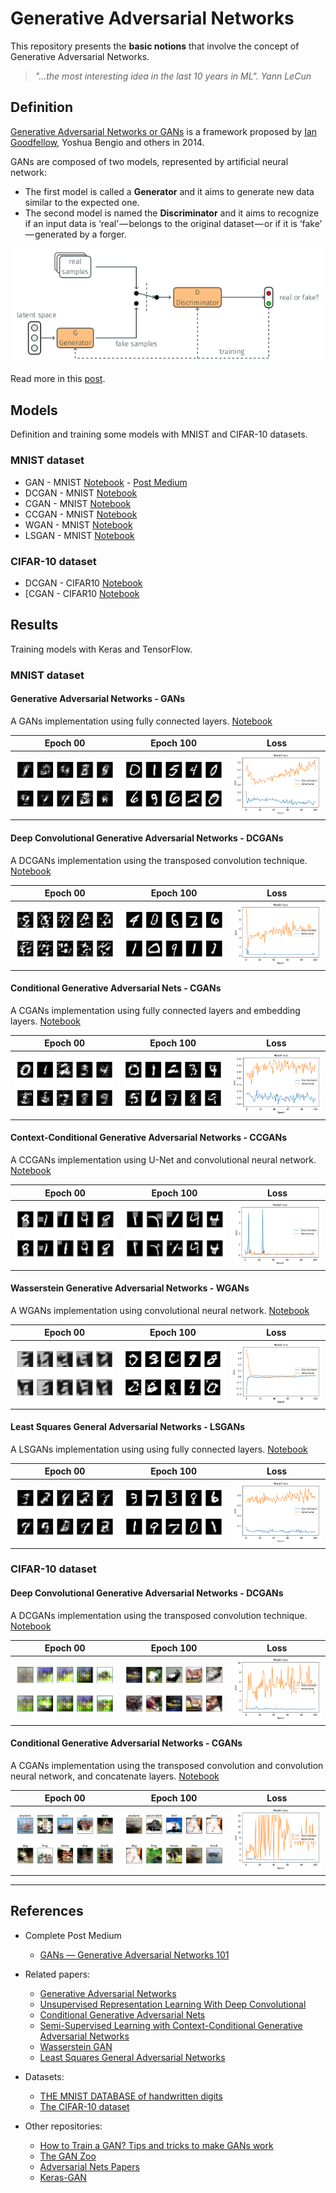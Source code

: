 # Generative Adversarial Networks

This repository presents the **basic notions** that involve the concept of Generative Adversarial Networks.

> *"...the most interesting idea in the last 10 years in ML". Yann LeCun*

## Definition

[Generative Adversarial Networks or GANs](https://arxiv.org/abs/1406.2661) is a framework proposed by [Ian Goodfellow](http://www.iangoodfellow.com/), Yoshua Bengio and others in 2014.

GANs are composed of two models, represented by artificial neural network:
* The first model is called a **Generator** and it aims to generate new data similar to the expected one.
* The second model is named the **Discriminator** and it aims to recognize if an input data is ‘real’ — belongs to the original dataset — or if it is ‘fake’ — generated by a forger.

<p align="center">
    <img src="img/gans_arq.png" width="600"\>
</p>

Read more in this [post](https://medium.com/@mafda_/gans-a-brief-overview-part-1-adc3e2705751).

## Models

Definition and training some models with MNIST and CIFAR-10 datasets.

### MNIST dataset

* GAN - MNIST [Notebook](https://github.com/mafda/generative_adversarial_networks_101/blob/master/src/mnist/01_GAN_MNIST.ipynb) - [Post Medium](https://medium.com/@mafda_/gans-generative-adversarial-network-with-mnist-part-db8b9c061de0)
* DCGAN - MNIST [Notebook](https://github.com/mafda/generative_adversarial_networks_101/blob/master/src/mnist/02_DCGAN_MNIST.ipynb)
* CGAN - MNIST [Notebook](https://github.com/mafda/generative_adversarial_networks_101/blob/master/src/mnist/03_CGAN_MNIST.ipynb)
* CCGAN - MNIST [Notebook](https://github.com/mafda/generative_adversarial_networks_101/blob/master/src/mnist/04_CCGAN_MNIST.ipynb)
* WGAN - MNIST [Notebook](https://github.com/mafda/generative_adversarial_networks_101/blob/master/src/mnist/05_WGAN_MNIST.ipynb)
* LSGAN - MNIST [Notebook](https://github.com/mafda/generative_adversarial_networks_101/blob/master/src/mnist/06_LSGAN_MNIST.ipynb)

### CIFAR-10 dataset

* DCGAN - CIFAR10 [Notebook](https://github.com/mafda/generative_adversarial_networks_101/blob/master/src/cifar10/02_DCGAN_CIFAR10.ipynb)
* [CGAN - CIFAR10 [Notebook](https://github.com/mafda/generative_adversarial_networks_101/blob/master/src/cifar10/03_CGAN_CIFAR10.ipynb)


## Results

Training models with Keras and TensorFlow.

### MNIST dataset

#### Generative Adversarial Networks - GANs
A GANs implementation using fully connected layers. [Notebook](https://github.com/mafda/generative_adversarial_networks_101/blob/master/src/mnist/01_GAN_MNIST.ipynb)

| Epoch 00                          | Epoch 100                          | Loss                                |
| --------------------------------- | ---------------------------------- | ----------------------------------- |
| ![GAN with MNIST](img/00_gan.png) | ![GAN with MNIST](img/100_gan.png) | ![GAN with MNIST](img/loss_gan.png) |

#### Deep Convolutional Generative Adversarial Networks - DCGANs
A DCGANs implementation using the transposed convolution technique. [Notebook](https://github.com/mafda/generative_adversarial_networks_101/blob/master/src/mnist/02_DCGAN_MNIST.ipynb)

| Epoch 00                            | Epoch 100                            | Loss                                  |
| ----------------------------------- | ------------------------------------ | ------------------------------------- |
| ![GAN with MNIST](img/00_dcgan.png) | ![GAN with MNIST](img/100_dcgan.png) | ![GAN with MNIST](img/loss_dcgan.png) |

#### Conditional Generative Adversarial Nets - CGANs
A CGANs implementation using fully connected layers and embedding layers. [Notebook](https://github.com/mafda/generative_adversarial_networks_101/blob/master/src/mnist/03_CGAN_MNIST.ipynb)

| Epoch 00                            | Epoch 100                            | Loss                                  |
| ----------------------------------- | ------------------------------------ | ------------------------------------- |
| ![CGAN with MNIST](img/00_cgan.png) | ![CGAN with MNIST](img/100_cgan.png) | ![CGAN with MNIST](img/loss_cgan.png) |

#### Context-Conditional Generative Adversarial Networks - CCGANs
A CCGANs implementation using U-Net and convolutional neural network. [Notebook](https://github.com/mafda/generative_adversarial_networks_101/blob/master/src/mnist/04_CCGAN_MNIST.ipynb)

| Epoch 00                             | Epoch 100                             | Loss                                   |
| ------------------------------------ | ------------------------------------- | -------------------------------------- |
| ![CGAN with MNIST](img/00_ccgan.png) | ![CGAN with MNIST](img/100_ccgan.png) | ![CGAN with MNIST](img/loss_ccgan.png) |

#### Wasserstein Generative Adversarial Networks - WGANs
A WGANs implementation using convolutional neural network. [Notebook](https://github.com/mafda/generative_adversarial_networks_101/blob/master/src/mnist/05_WGAN_MNIST.ipynb)

| Epoch 00                            | Epoch 100                            | Loss                                  |
| ----------------------------------- | ------------------------------------ | ------------------------------------- |
| ![WGAN with MNIST](img/00_wgan.png) | ![WGAN with MNIST](img/100_wgan.png) | ![WGAN with MNIST](img/loss_wgan.png) |

#### Least Squares General Adversarial Networks - LSGANs
A LSGANs implementation using using fully connected layers. [Notebook](https://github.com/mafda/generative_adversarial_networks_101/blob/master/src/mnist/06_LSGAN_MNIST.ipynb)

| Epoch 00                                    | Epoch 100                                    | Loss                                          |
| ------------------------------------------- | -------------------------------------------- | --------------------------------------------- |
| ![LSGAN with MNIST](img/00_lsgan_mnist.png) | ![LSGAN with MNIST](img/100_lsgan_mnist.png) | ![LSGAN with MNIST](img/loss_lsgan_mnist.png) |



### CIFAR-10 dataset

#### Deep Convolutional Generative Adversarial Networks - DCGANs
A DCGANs implementation using the transposed convolution technique. [Notebook](https://github.com/mafda/generative_adversarial_networks_101/blob/master/src/cifar10/02_DCGAN_CIFAR10.ipynb)

| Epoch 00                                       | Epoch 100                                       | Loss                                             |
| ---------------------------------------------- | ----------------------------------------------- | ------------------------------------------------ |
| ![DCGAN with CIFAR-10](img/00_dcgan_cifar.png) | ![DCGAN with CIFAR-10](img/100_dcgan_cifar.png) | ![DCGAN with CIFAR-10](img/loss_dcgan_cifar.png) |

#### Conditional Generative Adversarial Networks - CGANs
A CGANs implementation using the transposed convolution and convolution neural network, and concatenate layers. [Notebook](https://github.com/mafda/generative_adversarial_networks_101/blob/master/src/cifar10/03_CGAN_CIFAR10.ipynb)

| Epoch 00                                     | Epoch 100                                     | Loss                                           |
| -------------------------------------------- | --------------------------------------------- | ---------------------------------------------- |
| ![CGAN with CIFAR-10](img/00_cgan_cifar.png) | ![CGAN with CIFAR-10](img/100_cgan_cifar.png) | ![CGAN with CIFAR-10](img/loss_cgan_cifar.png) |

---

## References

* Complete Post Medium
  * [GANs — Generative Adversarial Networks 101](https://medium.com/@mafda_/gans-generative-adversarial-networks-101-8bf8e304585c)

* Related papers:
    * [Generative Adversarial Networks](https://arxiv.org/abs/1406.2661)
    * [Unsupervised Representation Learning With Deep Convolutional](https://arxiv.org/pdf/1511.06434.pdf)
    * [Conditional Generative Adversarial Nets](https://arxiv.org/pdf/1411.1784.pdf)
    * [Semi-Supervised Learning with Context-Conditional Generative Adversarial Networks](https://arxiv.org/pdf/1611.06430.pdf)
    * [Wasserstein GAN](https://arxiv.org/pdf/1701.07875.pdf)
    * [Least Squares General Adversarial Networks](https://arxiv.org/pdf/1611.04076.pdf)

* Datasets:
    * [THE MNIST DATABASE of handwritten digits](http://yann.lecun.com/exdb/mnist/)
    * [The CIFAR-10 dataset](https://www.cs.toronto.edu/%7Ekriz/cifar.html)

* Other repositories:
    * [How to Train a GAN? Tips and tricks to make GANs work](https://github.com/soumith/ganhacks)
    * [The GAN Zoo](https://github.com/hindupuravinash/the-gan-zoo)
    * [Adversarial Nets Papers](https://github.com/zhangqianhui/AdversarialNetsPapers)
    * [Keras-GAN](https://github.com/eriklindernoren/Keras-GAN)

